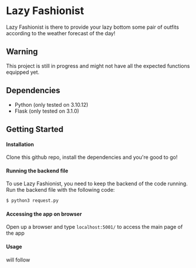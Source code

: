 Lazy Fashionist
===============
Lazy Fashionist is there to provide your lazy bottom some pair of outfits according to the weather forecast of the day!


Warning
-------
This project is still in progress and might not have all the expected functions equipped yet.


Dependencies
------------
* Python (only tested on 3.10.12)
* Flask (only tested on 3.1.0)


Getting Started
-----
#### Installation
Clone this github repo, install the dependencies and you're good to go!

#### Running the backend file
To use Lazy Fashionist, you need to keep the backend of the code running.
Run the backend file with the following code:
```python
$ python3 request.py
```

#### Accessing the app on browser
Open up a browser and type `localhost:5001/` to access the main page of the app


#### Usage
will follow
